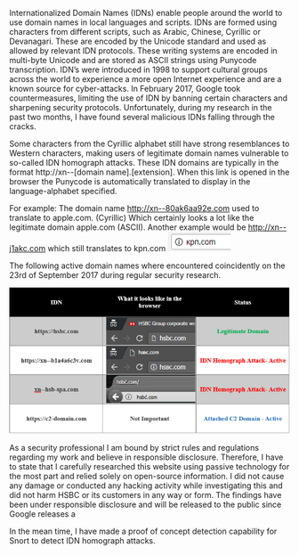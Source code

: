 Internationalized Domain Names (IDNs) enable people around the world to use domain names in local languages and scripts. IDNs are formed using characters from different scripts, such as Arabic, Chinese, Cyrillic or Devanagari. These are encoded by the Unicode standard and used as allowed by relevant IDN protocols. These writing systems are encoded in multi-byte Unicode and are stored as ASCII strings using Punycode transcription. IDN’s were introduced in 1998 to support cultural groups across the world to experience a more open Internet experience  and are a known source for cyber-attacks. In February 2017, Google took countermeasures, limiting the use of IDN by banning certain characters and sharpening security protocols. Unfortunately, during my research in the past two months, I have found several malicious IDNs falling through the cracks.

Some characters from the Cyrillic alphabet still have strong resemblances to Western characters, making users of legitimate domain names vulnerable to so-called IDN homograph attacks. These IDN domains are typically in the format http://xn--[domain name].[extension]. When this link is opened in the browser the Punycode is automatically translated to display in the language-alphabet specified. 

For example: The domain name http://xn--80ak6aa92e.com used to translate to аррӏе.com. (Cyrillic)
Which certainly looks a lot like the legitimate domain apple.com (ASCII). 
Another example would be http://xn--j1akc.com which still translates to kpn.com
![alt text](https://raw.githubusercontent.com/101sec/snort-idn/master/screenshots/kpn.PNG)



The following active domain names where encountered coincidently on the 23rd of September 2017 during regular security research.

![alt text](https://raw.githubusercontent.com/101sec/snort-idn/master/hsbc.PNG)

As a security professional I am bound by strict rules and regulations regarding my work and believe in responsible disclosure. Therefore, I have to state that I carefully researched this website using passive technology for the most part and relied solely on open-source information. I did not cause any damage or conducted any hacking activity while investigating this and did not harm HSBC or its customers in any way or form. The findings have been under responsible disclosure and will be released to the public since Google releases a  

In the mean time, I have made a proof of concept detection capability for Snort to detect IDN homograph attacks. 

